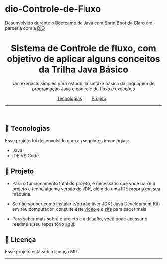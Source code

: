 # dio-Controle-de-Fluxo

Desenvolvido durante o Bootcamp de Java com Sprin Boot da Claro em parceria com a [DIO](https://web.dio.me/track/coding-the-future-claro-java-spring-boot)

<h1 align="center">Sistema de Controle de fluxo, com objetivo de aplicar alguns conceitos da Trilha Java Básico</h1>

<p align="center">
Um exercício simples para estudo da sintáxe básica da linguagem de programação Java e controle de fluxo e exceções
 <br/>

</p>

<p align="center">
  <a href="#-tecnologias">Tecnologias</a>&nbsp;&nbsp;&nbsp;|&nbsp;&nbsp;&nbsp;
  <a href="#-projeto">Projeto</a>&nbsp;&nbsp;&nbsp;
</p>

---

<br>

## 🚀 Tecnologias

Esse projeto foi desenvolvido com as seguintes tecnologias:

- Java
- IDE VS Code

## 📁 Projeto

- Para o funcionamento total do projeto, é necessário que você baixe o projeto e tenha alguma versão do JDK, além de uma IDE própria em sua máquina.

- Se não souber como instalar e/ou não tiver JDK( Java Development Kit) em seu computador, consulte este [vídeo](https://www.youtube.com/watch?v=sNFii-cvNz0) e o [site](https://www.oracle.com/br/java/technologies/downloads/) para saber mais.

- Para saber mais sobre o projeto e o desafio, você pode acessar o readme e seu repositório [aqui](https://github.com/digitalinnovationone/trilha-java-basico/tree/main/desafios/controle-fluxo).

## 📝 Licença

Esse projeto está sob a licença MIT.

---
